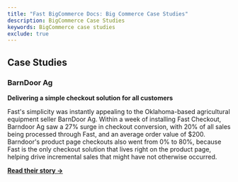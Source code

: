 ```yaml
---
title: "Fast BigCommerce Docs: Big Commerce Case Studies"
description: BigCommerce Case Studies
keywords: BigCommerce case studies
exclude: true
---
```


## Case Studies

### BarnDoor Ag

**Delivering a simple checkout solution for all customers**

Fast's simplicity was instantly appealing to the Oklahoma-based agricultural equipment seller BarnDoor Ag. Within a week of installing Fast Checkout, Barndoor Ag saw a 27% surge in checkout conversion, with 20% of all sales being processed through Fast, and an average order value of $200. Barndoor's product page checkouts also went from 0% to 80%, because Fast is the only checkout solution that lives right on the product page, helping drive incremental sales that might have not otherwise occurred.

[**Read their story →**](https://www.fast.co/stories/barndoor-ag?_ga=2.21031416.2141437564.1619537229-495285256.1616444149)
